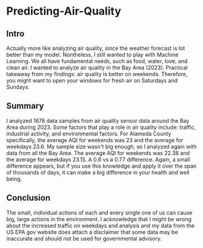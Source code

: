 # Predicting-Air-Quality
## Intro

Actually more like analyzing air quality, since the weather forecast is lot better than my model. Nontheless, I still wanted to play with Machine Learning. We all have fundamental needs, such as food, water, love, and clean air. I wanted to analyze air quality in the Bay Area (2023). Practical takeaway from my findings: air quality is better on weekends. Therefore, you might want to open your windows for fresh air on Saturdays and Sundays. 

## Summary
I analyzed 1678 data samples from air quality sensor data around the Bay Area during 2023. Some factors that play a role in air quality include: traffic, industrial activity, and environmental factors. For Alameda County specifically, the average AQI for weekends was 23 and the average for weekdays 23.6. My sample size wasn't big enough, so I analyzed again with data from all the Bay Area. The average AQI for weekends was 22.38 and the average for weekdays 23.15. A 0.6 vs a 0.77 difference. Again, a small difference appears, but if you use this knowledge and apply it over the span of thousands of days, it can make a big difference in your health and well being.

## Conclusion
The small, individual actions of each and every single one of us can cause big, large actions in the environment. I acknowledge that I might be wrong about the increased traffic on weekdays and analysis and my data from the US EPA gov website does attach a disclaimer that some data may be inaccurate and should not be used for governmental advisory.
